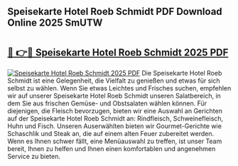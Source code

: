 ## Speisekarte Hotel Roeb Schmidt PDF Download Online 2025 SmUTW

# <h2><a href="http://gcd14ye.nevu.top/?p=Speisekarte+Hotel+Roeb+Schmidt">🔗 👉🔴 Speisekarte Hotel Roeb Schmidt 2025 PDF</a></h2>

[![Speisekarte Hotel Roeb Schmidt 2025 PDF](https://i.imgur.com/dBaPXMq.png)](http://gcd14ye.nevu.top/?p=Speisekarte+Hotel+Roeb+Schmidt)
Die Speisekarte Hotel Roeb Schmidt ist eine Gelegenheit, die Vielfalt zu genießen und etwas für sich selbst zu wählen. Wenn Sie etwas Leichtes und Frisches suchen, empfehlen wir auf unserer Speisekarte Hotel Roeb Schmidt unseren Salatbereich, in dem Sie aus frischen Gemüse- und Obstsalaten wählen können. Für diejenigen, die Fleisch bevorzugen, bieten wir eine Auswahl an Gerichten auf der Speisekarte Hotel Roeb Schmidt an: Rindfleisch, Schweinefleisch, Huhn und Fisch. Unseren Auserwählten bieten wir Gourmet-Gerichte wie Schaschlik und Steak an, die auf einem alten Feuer zubereitet werden. Wenn es Ihnen schwer fällt, eine Menüauswahl zu treffen, ist unser Team bereit, Ihnen zu helfen und Ihnen einen komfortablen und angenehmen Service zu bieten.
